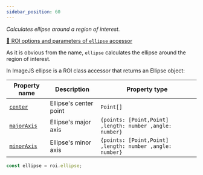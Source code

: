 ```yaml
---
sidebar_position: 60
---
```


_Calculates ellipse around a region of interest._

[🔎 ROI options and parameters of `ellipse` accessor](https://image-js.github.io/image-js-typescript/classes/Roi.html#ellipse 'github.io link')

As it is obvious from the name, `ellipse` calculates the ellipse around the region of interest.

In ImageJS ellipse is a ROI class accessor that returns an Ellipse object:

| Property name                                                                               | Description            | Property type                                            |
| ------------------------------------------------------------------------------------------- | ---------------------- | -------------------------------------------------------- |
| [`center`](https://image-js.github.io/image-js-typescript/interfaces/Mbr.html#points)       | Ellipse's center point | `Point[]`                                                |
| [`majorAxis`](https://image-js.github.io/image-js-typescript/interfaces/Mbr.html#perimeter) | Ellipse's major axis   | `{points: [Point,Point] ,length: number ,angle: number}` |
| [`minorAxis`](https://image-js.github.io/image-js-typescript/interfaces/Mbr.html#surface)   | Ellipse's minor axis   | `{points: [Point,Point] ,length: number ,angle: number}` |

```ts
const ellipse = roi.ellipse;
```
